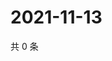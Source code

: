 # 2021-11-13

共 0 条

<!-- BEGIN WEIBO -->
<!-- 最后更新时间 Sat Nov 13 2021 17:08:34 GMT+0800 (China Standard Time) -->

<!-- END WEIBO -->
